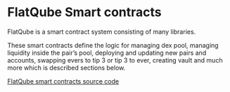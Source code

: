 # FlatQube Smart contracts

FlatQube is a smart contract system consisting of many libraries.

These smart contracts define the logic for managing dex pool, managing liquidity inside the pair’s pool, deploying and updating new pairs and accounts, swapping evers to tip 3 or tip 3 to ever, creating vault and much more which is described sections below.

[FlatQube smart contracts source code](https://github.com/broxus/ton-dex/tree/master/contracts)
